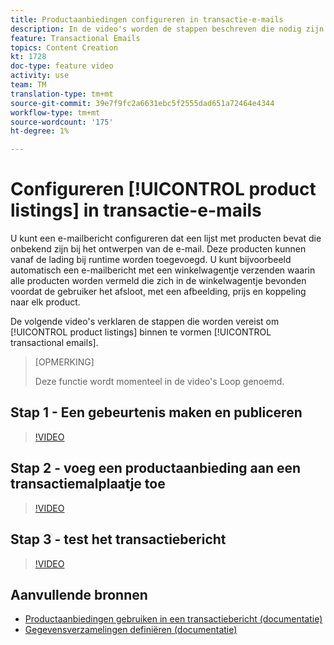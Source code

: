 ```yaml
---
title: Productaanbiedingen configureren in transactie-e-mails
description: In de video's worden de stappen beschreven die nodig zijn om productlijsten in transactie-e-mails in Adobe Campaign Standard (ACS) te configureren.
feature: Transactional Emails
topics: Content Creation
kt: 1728
doc-type: feature video
activity: use
team: TM
translation-type: tm+mt
source-git-commit: 39e7f9fc2a6631ebc5f2555dad651a72464e4344
workflow-type: tm+mt
source-wordcount: '175'
ht-degree: 1%

---
```



# Configureren [!UICONTROL product listings] in transactie-e-mails

U kunt een e-mailbericht configureren dat een lijst met producten bevat die onbekend zijn bij het ontwerpen van de e-mail. Deze producten kunnen vanaf de lading bij runtime worden toegevoegd. U kunt bijvoorbeeld automatisch een e-mailbericht met een winkelwagentje verzenden waarin alle producten worden vermeld die zich in de winkelwagentje bevonden voordat de gebruiker het afsloot, met een afbeelding, prijs en koppeling naar elk product.

De volgende video&#39;s verklaren de stappen die worden vereist om [!UICONTROL product listings] binnen te vormen [!UICONTROL transactional emails].

>[OPMERKING]
>
>Deze functie wordt momenteel in de video&#39;s Loop genoemd.

## Stap 1 - Een gebeurtenis maken en publiceren

>[!VIDEO](https://video.tv.adobe.com/v/25914?quality=12)

## Stap 2 - voeg een productaanbieding aan een transactiemalplaatje toe

>[!VIDEO](https://video.tv.adobe.com/v/25915?quality=12)

## Stap 3 - test het transactiebericht

>[!VIDEO](https://video.tv.adobe.com/v/25916?quality=12)

## Aanvullende bronnen

* [Productaanbiedingen gebruiken in een transactiebericht (documentatie)](https://docs.adobe.com/content/help/en/campaign-standard/using/communication-channels/transactional-messaging/event-transactional-messages.html#using-product-listings-in-a-transactional-message)
* [Gegevensverzamelingen definiëren (documentatie)](https://docs.adobe.com/content/help/en/campaign-standard/using/administrating/configuring-channels/configuring-transactional-messaging.html#defining-data-collections)
